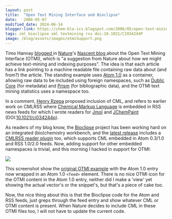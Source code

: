 ```yaml
---
layout: post
title:  "Open Text Mining Interface and Bioclipse"
date:   2006-05-07
modified_date: 2024-06-14
blogger-link: https://chem-bla-ics.blogspot.com/2006/05/open-text-mining-interface-and.html
tags: cml bioclipse xml textmining rss doi:10.1021/CI034244P
image: /blog/assets/images/otmiSupport.png
---
```


Timo Hannay [blogged <i class="fa-solid fa-box-archive fa-xs"></i>](https://web.archive.org/web/20060620194249/http://blogs.nature.com/wp/nascent/2006/04/open_text_mining_interface.html)
in [Nature](http://www.nature.com/)'s [Nascent blog <i class="fa-solid fa-box-archive fa-xs"></i>](https://web.archive.org/web/20060504035155/http://blogs.nature.com/wp/nascent/)
about the Open Text Mining Interface (OTMI), which is "a suggestion from Nature about how we might achieve text-mining
and indexing purposes". The idea is that each article has a link pointing to a machine readable file
containing raw data about (and from?) the article. The standing example uses
[Atom 1.0](http://atompub.org/2005/07/11/draft-ietf-atompub-format-10.html) as a container, allowing raw
data to be included using foreign namespaces, such as [Dublic Core](http://prismstandard.org/)
(for metadata) and [Prism](http://prismstandard.org/) (for bibliographic data), and the OTMI text
mining statistics uses a namespace too.

In a comment, [Henry Rzepa](http://www.ch.ic.ac.uk/rzepa/) proposed inclusion of CML, and refers to earlier
work on CMLRSS where [Chemical Markup Language](http://www.xml-cml.org/) is embedded in RSS news feeds
for which I wrote readers for [Jmol](http://www.jmol.org/) and
[JChemPaint](http://jchempaint.sf.net/) (DOI:[10.1021/ci034244p](https://doi.org/10.1021/ci034244p)).

As readers of my blog know, the [Bioclipse](http://www.bioclipse.net/) project has been working hard
on an integrated (bio)chemistry workbench, and the [latest release](http://bioclipse.blogspot.com/2006/05/bioclipse-090-released.html)
includes a [CMLRSS reader plugin](http://wiki.bioclipse.net/index.php?title=CMLRSS_plugin) too, which
supports CML embedded in Atom 0.3/1.0 and RSS 1.0/2.0 feeds. Now, adding support for other embedded
namespaces is trivial, and this morning I hacked in support for OTMI:

![](/blog/assets/images/otmiSupport.png)

This screenshot show the [original OTMI example](https://chem-bla-ics.blogspot.com/2006/05/open-text-mining-interface-and.html)
with the Atom 1.0 entry now wrapped in an Atom 1.0 `<feed>` element. There is no nice OTMI icon for the OTMI content in the
Atom 1.0 entry, neither did I make a 'view' yet showing the actual vector's or the snippet's, but that's a piece of cake too.

Now, the nice thing about this is that the Bioclipse code for the Atom and RSS feeds, just greps through the feed entry
and show whatever CML or OTMI content is present. When Nature decides to include CML in these OTMI files too,
I will not have to update the current code.
